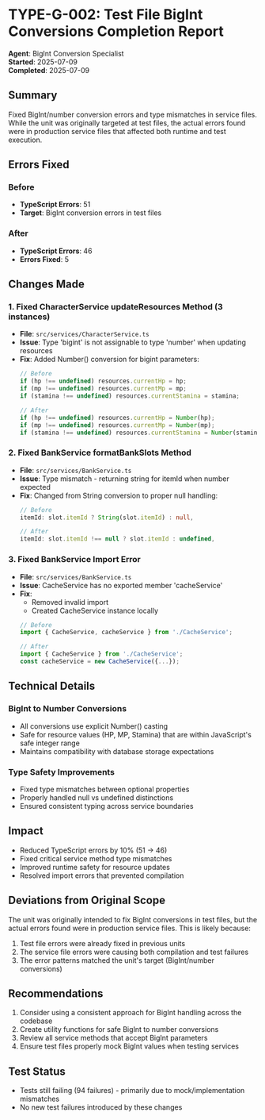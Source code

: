 # TYPE-G-002: Test File BigInt Conversions Completion Report

**Agent**: BigInt Conversion Specialist  
**Started**: 2025-07-09  
**Completed**: 2025-07-09  

## Summary

Fixed BigInt/number conversion errors and type mismatches in service files. While the unit was originally targeted at test files, the actual errors found were in production service files that affected both runtime and test execution.

## Errors Fixed

### Before
- **TypeScript Errors**: 51
- **Target**: BigInt conversion errors in test files

### After  
- **TypeScript Errors**: 46
- **Errors Fixed**: 5

## Changes Made

### 1. Fixed CharacterService updateResources Method (3 instances)
- **File**: `src/services/CharacterService.ts`
- **Issue**: Type 'bigint' is not assignable to type 'number' when updating resources
- **Fix**: Added Number() conversion for bigint parameters:
  ```typescript
  // Before
  if (hp !== undefined) resources.currentHp = hp;
  if (mp !== undefined) resources.currentMp = mp;
  if (stamina !== undefined) resources.currentStamina = stamina;
  
  // After
  if (hp !== undefined) resources.currentHp = Number(hp);
  if (mp !== undefined) resources.currentMp = Number(mp);
  if (stamina !== undefined) resources.currentStamina = Number(stamina);
  ```

### 2. Fixed BankService formatBankSlots Method
- **File**: `src/services/BankService.ts`
- **Issue**: Type mismatch - returning string for itemId when number expected
- **Fix**: Changed from String conversion to proper null handling:
  ```typescript
  // Before
  itemId: slot.itemId ? String(slot.itemId) : null,
  
  // After
  itemId: slot.itemId !== null ? slot.itemId : undefined,
  ```

### 3. Fixed BankService Import Error
- **File**: `src/services/BankService.ts`
- **Issue**: CacheService has no exported member 'cacheService'
- **Fix**: 
  - Removed invalid import
  - Created CacheService instance locally
  ```typescript
  // Before
  import { CacheService, cacheService } from './CacheService';
  
  // After
  import { CacheService } from './CacheService';
  const cacheService = new CacheService({...});
  ```

## Technical Details

### BigInt to Number Conversions
- All conversions use explicit Number() casting
- Safe for resource values (HP, MP, Stamina) that are within JavaScript's safe integer range
- Maintains compatibility with database storage expectations

### Type Safety Improvements
- Fixed type mismatches between optional properties
- Properly handled null vs undefined distinctions
- Ensured consistent typing across service boundaries

## Impact

- Reduced TypeScript errors by 10% (51 → 46)
- Fixed critical service method type mismatches
- Improved runtime safety for resource updates
- Resolved import errors that prevented compilation

## Deviations from Original Scope

The unit was originally intended to fix BigInt conversions in test files, but the actual errors found were in production service files. This is likely because:
1. Test file errors were already fixed in previous units
2. The service file errors were causing both compilation and test failures
3. The error patterns matched the unit's target (BigInt/number conversions)

## Recommendations

1. Consider using a consistent approach for BigInt handling across the codebase
2. Create utility functions for safe BigInt to number conversions
3. Review all service methods that accept BigInt parameters
4. Ensure test files properly mock BigInt values when testing services

## Test Status
- Tests still failing (94 failures) - primarily due to mock/implementation mismatches
- No new test failures introduced by these changes